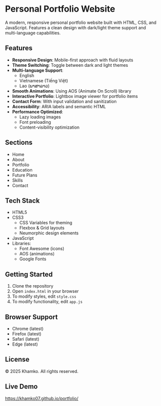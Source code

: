 # Personal Portfolio Website

A modern, responsive personal portfolio website built with HTML, CSS, and JavaScript. Features a clean design with dark/light theme support and multi-language capabilities.

## Features

- **Responsive Design**: Mobile-first approach with fluid layouts
- **Theme Switching**: Toggle between dark and light themes
- **Multi-language Support**: 
  - English
  - Vietnamese (Tiếng Việt)
  - Lao (ພາສາລາວ)
- **Smooth Animations**: Using AOS (Animate On Scroll) library
- **Interactive Portfolio**: Lightbox image viewer for portfolio items
- **Contact Form**: With input validation and sanitization
- **Accessibility**: ARIA labels and semantic HTML
- **Performance Optimized**:
  - Lazy loading images
  - Font preloading
  - Content-visibility optimization

## Sections

- Home
- About
- Portfolio
- Education
- Future Plans
- Skills
- Contact

## Tech Stack

- HTML5
- CSS3
  - CSS Variables for theming
  - Flexbox & Grid layouts
  - Neumorphic design elements
- JavaScript
- Libraries:
  - Font Awesome (icons)
  - AOS (animations)
  - Google Fonts

## Getting Started

1. Clone the repository
2. Open `index.html` in your browser
3. To modify styles, edit `style.css`
4. To modify functionality, edit `app.js`

## Browser Support

- Chrome (latest)
- Firefox (latest)
- Safari (latest)
- Edge (latest)

## License

© 2025 Khamko. All rights reserved.

## Live Demo
https://khamko07.github.io/portfolio/
